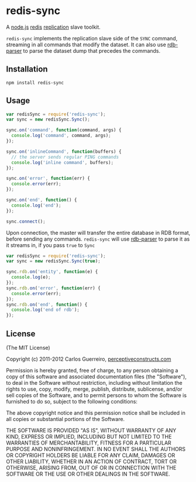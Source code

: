 redis-sync
==========

A [node.js](http://nodejs.org/) [redis](http://redis.io) [replication](http://redis.io/topics/replication) slave toolkit.

`redis-sync` implements the replication slave side of the `SYNC` command, streaming in all commands that modify the dataset.
It can also use [rdb-parser](https://github.com/pconstr/rdb-parser) to parse the dataset dump that precedes the commands.

Installation
------------

`npm install redis-sync`

Usage
-----

```javascript
var redisSync = require('redis-sync');
var sync = new redisSync.Sync();

sync.on('command', function(command, args) {
  console.log('command', command, args);
});

sync.on('inlineCommand', function(buffers) {
  // the server sends regular PING commands
  console.log('inline command', buffers);
});

sync.on('error', function(err) {
  console.error(err);
});

sync.on('end', function() {
  console.log('end');
});

sync.connect();
```

Upon connection, the master will transfer the entire database in RDB format, before sending any commands.
`redis-sync` will use [rdb-parser](https://github.com/pconstr/rdb-parser) to parse it as it streams in, if you pass `true` to `Sync`

```javascript
var redisSync = require('redis-sync');
var sync = new redisSync.Sync(true);

sync.rdb.on('entity', function(e) {
  console.log(e);
});
sync.rdb.on('error', function(err) {
  console.error(err);
});
sync.rdb.on('end', function() {
  console.log('end of rdb');
});

```

License
-------

(The MIT License)

Copyright (c) 2011-2012 Carlos Guerreiro, [perceptiveconstructs.com](http://perceptiveconstructs.com)

Permission is hereby granted, free of charge, to any person obtaining
a copy of this software and associated documentation files (the
"Software"), to deal in the Software without restriction, including
without limitation the rights to use, copy, modify, merge, publish,
distribute, sublicense, and/or sell copies of the Software, and to
permit persons to whom the Software is furnished to do so, subject to
the following conditions:

The above copyright notice and this permission notice shall be
included in all copies or substantial portions of the Software.

THE SOFTWARE IS PROVIDED "AS IS", WITHOUT WARRANTY OF ANY KIND,
EXPRESS OR IMPLIED, INCLUDING BUT NOT LIMITED TO THE WARRANTIES OF
MERCHANTABILITY, FITNESS FOR A PARTICULAR PURPOSE AND
NONINFRINGEMENT. IN NO EVENT SHALL THE AUTHORS OR COPYRIGHT HOLDERS BE
LIABLE FOR ANY CLAIM, DAMAGES OR OTHER LIABILITY, WHETHER IN AN ACTION
OF CONTRACT, TORT OR OTHERWISE, ARISING FROM, OUT OF OR IN CONNECTION
WITH THE SOFTWARE OR THE USE OR OTHER DEALINGS IN THE SOFTWARE.
